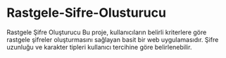 # Rastgele-Sifre-Olusturucu
Rastgele Şifre Oluşturucu Bu proje, kullanıcıların belirli kriterlere göre rastgele şifreler oluşturmasını sağlayan basit bir web uygulamasıdır. Şifre uzunluğu ve karakter tipleri kullanıcı tercihine göre belirlenebilir.
